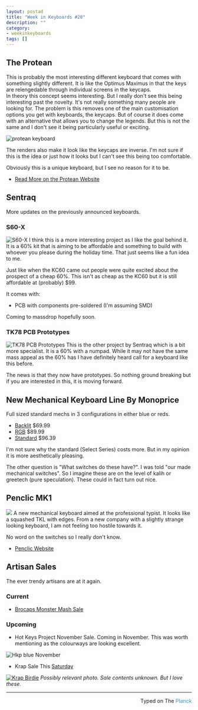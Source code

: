 ```yaml
---
layout: postad
title: "Week in Keyboards #20"
description: ""
category: 
- weekinkeyboards
tags: []
---
```


## The Protean
This is probably the most interesting different keyboard that comes with something slightly different. It is like the Optimus Maximus in that the keys are relengedable through individual screens in the keycaps.  
In theory this concept seems interesting. But I really don't see this being interesting past the novelty. It's not really something many people are looking for. The problem is this removes one of the main customisation options you get with keyboards, the keycaps. But of course it does come with an alternative that allows you to change the legends. But this is not the same and I don't see it being particularly useful or exciting.

![protean keyboard](http://i.imgur.com/XbUk3Qp.jpg)

The renders also make it look like the keycaps are inverse. I'm not sure if this is the idea or just how it looks but I can't see this being too comfortable.

Obviously this is a unique keyboard, but I see no reason for it to be.

* [Read More on the Protean Website](http://archtor.com/)

## Sentraq
More updates on the previously announced keyboards.

### S60-X
![S60-X](https://i.imgur.com/cuRf9ss.jpg)
I think this is a more interesting project as I like the goal behind it. It is a 60% kit that is aiming to be affordable and something to build with whoever you please during the holiday time. That just seems like a fun idea to me.  

Just like when the KC60 came out people were quite excited about the prospect of a cheap 60%. This isn't as cheap as the KC60 but it is still affordable at (probably) $99.

It comes with:

*  PCB with components pre-soldered (I'm assuming SMD)

Coming to massdrop hopefully soon.


### TK78 PCB Prototypes
![TK78 PCB Prototypes](https://i.imgur.com/SjXweYv.jpg)
This is the other project by Sentraq which is a bit more specialist. It is a 60% with a numpad. While it may not have the same mass appeal as the 60% has I have definitely heard call for a keyboard like this before.

The news is that they now have prototypes. So nothing ground breaking but if you are interested in this, it is moving forward.

## New Mechanical Keyboard Line By Monoprice
Full sized standard mechs in 3 configurations in either blue or reds.

* [Backlit](http://www.monoprice.com/product?p_id=13788) $69.99
* [RGB](http://www.monoprice.com/product?p_id=13858)  $89.99
* [Standard](http://www.monoprice.com/product?p_id=13785) $96.39 

I'm not sure why the standard (Select Series) costs more. But in my opinion it is more aesthetically pleasing.

The other question is "What switches do these have?". I was told "our made mechanical switches". So I imagine these are on the level of kalih or greetech (pure speculation). These could in fact turn out nice.

## Penclic MK1
![](http://i.imgur.com/x2wIMUy.jpg)
A new mechanical keyboard aimed at the professional typist. It looks like a squashed TKL with edges. From a new company with a slightly strange looking keyboard, I am not feeling too hostile towards it.

No word on the switches so I really don't know.

* [Penclic Website](http://www.penclic.se/nyheter--produkter/?lang=en)

## Artisan Sales
The ever trendy artisans are at it again.

### Current

* [Brocaps Monster Mash Sale](https://ctrlalt.io/bro-caps/monster-mash) 


### Upcoming

* Hot Keys Project November Sale. Coming in November. 
This was worth mentioning as the colourways are looking excellent.

![Hkp blue November](https://i.imgur.com/JjBKJHR.jpg)

* Krap Sale This [Saturday](http://www.timeanddate.com/countdown/launch?iso=20151107T10&p0=12&msg=Batman+Sale&font=slab&csz=1&swk=1)

[![Krap Birdie](http://i62.photobucket.com/albums/h113/Krytone/Birdie_zpspaefpqgf.jpg)](https://geekhack.org/index.php?topic=63758.0)
*Possibly relevant photo. Sale contents unknown. But I love these.*


---------------------------------
 <p style="text-align: right" >Typed on The <font color="#3399CC">Planck</font></p>




